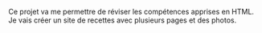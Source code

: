 Ce projet va me permettre de réviser les compétences apprises en HTML. 
Je vais créer un site de recettes avec plusieurs pages et des photos.